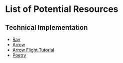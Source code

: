 # List of Potential Resources

## Technical Implementation

* [Ray](https://docs.ray.io/en/master)
* [Arrow](https://arrow.apache.org/docs/python)
* [Arrow Flight Tutorial](https://mirai-solutions.ch/news/2020/06/11/apache-arrow-flight-tutorial/)
* [Poetry](https://python-poetry.org/docs/basic-usage/#project-setup)